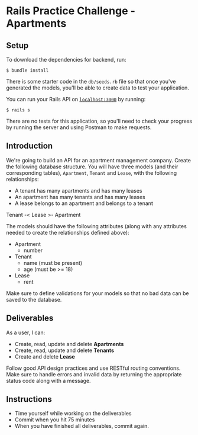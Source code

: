 # Rails Practice Challenge - Apartments

## Setup

To download the dependencies for backend, run:

```console
$ bundle install
```

There is some starter code in the `db/seeds.rb` file so that once you've
generated the models, you'll be able to create data to test your application.

You can run your Rails API on [`localhost:3000`](http://localhost:3000) by running:

```console
$ rails s
```

There are no tests for this application, so you'll need to check your progress
by running the server and using Postman to make requests.

## Introduction

We're going to build an API for an apartment management company. Create the
following database structure. You will have three models (and their
corresponding tables), `Apartment`, `Tenant` and `Lease`, with the following
relationships:

- A tenant has many apartments and has many leases
- An apartment has many tenants and has many leases
- A lease belongs to an apartment and belongs to a tenant

Tenant -< Lease >- Apartment

The models should have the following attributes (along with any attributes
needed to create the relationships defined above):

- Apartment
  - number
- Tenant
  - name (must be present)
  - age (must be >= 18)
- Lease
  - rent

Make sure to define validations for your models so that no bad data can be saved
to the database.

## Deliverables

As a user, I can:

- Create, read, update and delete **Apartments**
- Create, read, update and delete **Tenants**
- Create and delete **Lease**

Follow good API design practices and use RESTful routing conventions. Make sure
to handle errors and invalid data by returning the appropriate status code along
with a message.

## Instructions

- Time yourself while working on the deliverables
- Commit when you hit 75 minutes
- When you have finished all deliverables, commit again.
